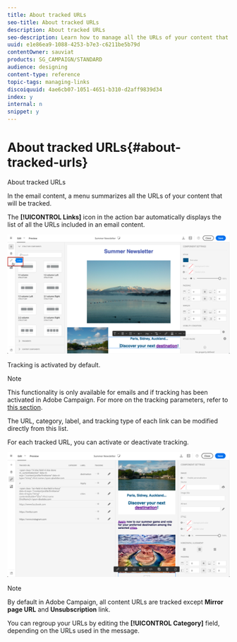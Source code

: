```yaml
---
title: About tracked URLs
seo-title: About tracked URLs
description: About tracked URLs
seo-description: Learn how to manage all the URLs of your content that will be tracked.
uuid: e1e86ea9-1088-4253-b7e3-c6211be5b79d
contentOwner: sauviat
products: SG_CAMPAIGN/STANDARD
audience: designing
content-type: reference
topic-tags: managing-links
discoiquuid: 4ae6cb07-1051-4651-b310-d2aff9839d34
index: y
internal: n
snippet: y
---
```


# About tracked URLs{#about-tracked-urls}

About tracked URLs

In the email content, a menu summarizes all the URLs of your content that will be tracked.

The **[!UICONTROL Links]** icon in the action bar automatically displays the list of all the URLs included in an email content.

![](assets/des_links.png)

Tracking is activated by default.

>[!NOTE]
>
>This functionality is only available for emails and if tracking has been activated in Adobe Campaign. For more on the tracking parameters, refer to [this section](../../administration/using/configuring-email-channel.md#list-of-email-tracking-parameters).

The URL, category, label, and tracking type of each link can be modified directly from this list.

For each tracked URL, you can activate or deactivate tracking.

![](assets/des_links_tracking.png)

>[!NOTE]
>
>By default in Adobe Campaign, all content URLs are tracked except **Mirror page URL** and **Unsubscription** link.

You can regroup your URLs by editing the **[!UICONTROL Category]** field, depending on the URLs used in the message.
